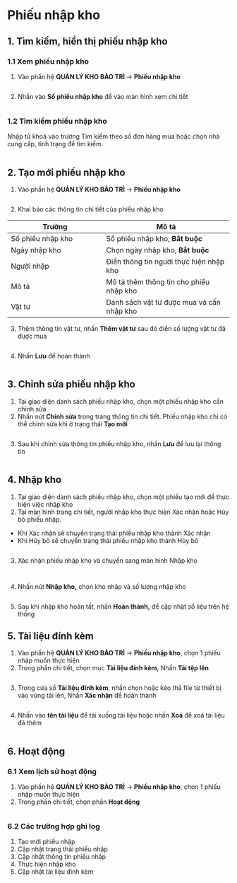 # Phiếu nhập kho

## 1. Tìm kiếm, hiển thị phiếu nhập kho

### 1.1 Xem phiếu nhập kho <a href="#xem-phieu-nhap-kho" id="xem-phieu-nhap-kho"></a>

1. Vào phần hệ **QUẢN LÝ KHO BẢO TRÌ** -> **Phiếu nhập kho**

<figure><img src="../../.gitbook/assets/image (382).png" alt=""><figcaption></figcaption></figure>

2. Nhấn vào **Số phiếu nhập kho** để vào màn hình xem chi tiết

<figure><img src="../../.gitbook/assets/image (383).png" alt=""><figcaption></figcaption></figure>

### **1.2 Tìm kiếm phiếu nhập kho** <a href="#tim-kiem-phieu-nhap-kho" id="tim-kiem-phieu-nhap-kho"></a>

Nhập từ khoá vào trường Tìm kiếm theo số đơn hàng mua hoặc chọn nhà cung cấp, tình trạng để tìm kiếm.

<figure><img src="../../.gitbook/assets/image (384).png" alt=""><figcaption></figcaption></figure>

## 2. Tạo mới phiếu nhập kho

1. Vào phần hệ **QUẢN LÝ KHO BẢO TRÌ** -> **Phiếu nhập kho**

<figure><img src="../../.gitbook/assets/image (385).png" alt=""><figcaption></figcaption></figure>

2. Khai báo các thông tin chi tiết của phiếu nhập kho

<table><thead><tr><th width="200">Trường</th><th>Mô tả</th></tr></thead><tbody><tr><td>Số phiếu nhập kho</td><td>Số phiếu nhập kho, <strong>Bắt buộc</strong></td></tr><tr><td>Ngày nhập kho</td><td>Chọn ngày nhập kho, <strong>Bắt buộc</strong></td></tr><tr><td>Người nhập</td><td>Điền thông tin người thực hiện nhập kho</td></tr><tr><td>Mô tả</td><td>Mô tả thêm thông tin cho phiếu nhập kho</td></tr><tr><td>Vật tư</td><td>Danh sách vật tư được mua và cần nhập kho</td></tr></tbody></table>

3. Thêm thông tin vật tư, nhấn **Thêm vật tư** sau đó điền số lượng vật tư đã được mua

<figure><img src="../../.gitbook/assets/image (387).png" alt=""><figcaption></figcaption></figure>

4. Nhấn **Lưu** để hoàn thành

<figure><img src="../../.gitbook/assets/image (388).png" alt=""><figcaption></figcaption></figure>

## 3. Chỉnh sửa phiếu nhập kho

1. Tại giao diện danh sách phiếu nhập kho, chọn một phiếu nhập kho cần chỉnh sửa
2. Nhấn nút **Chỉnh sửa** trong trang thông tin chi tiết. Phiếu nhập kho chỉ có thể chỉnh sửa khi ở trạng thái **Tạo mới**

<figure><img src="../../.gitbook/assets/image (389).png" alt=""><figcaption></figcaption></figure>

3. Sau khi chỉnh sửa thông tin phiếu nhập kho, nhấn **Lưu** để lưu lại thông tin

<figure><img src="../../.gitbook/assets/image (390).png" alt=""><figcaption></figcaption></figure>

## 4. Nhập kho

1. Tại giao diện danh sách phiếu nhập kho, chọn một phiếu tạo mới để thực hiện việc nhập kho
2. Tại màn hình trang chi tiết, người nhập kho thực hiện Xác nhận hoặc Hủy bỏ phiếu nhập.&#x20;

* Khi Xác nhận sẽ chuyển trạng thái phiếu nhập kho thành Xác nhận
* Khi Hủy bỏ sẽ chuyển trạng thái phiếu nhập kho thành Hủy bỏ

<figure><img src="../../.gitbook/assets/image (393).png" alt=""><figcaption></figcaption></figure>

3. Xác nhận phiếu nhập kho và chuyển sang màn hình Nhập kho

<figure><img src="../../.gitbook/assets/image (392).png" alt=""><figcaption></figcaption></figure>

<figure><img src="../../.gitbook/assets/image (36).png" alt=""><figcaption></figcaption></figure>

4. Nhấn nút **Nhập kho,** chọn kho nhập và số lượng nhập kho

<figure><img src="../../.gitbook/assets/image (37).png" alt=""><figcaption></figcaption></figure>

5. Sau khi nhập kho hoàn tất, nhấn **Hoàn thành,** để cập nhật số liệu trên hệ thống

## 5. Tài liệu đính kèm

1. Vào phần hệ **QUẢN LÝ KHO BẢO TRÌ** -> **Phiếu nhập kho**, chọn 1 phiếu nhập muốn thực hiện
2. Trong phần chi tiết, chọn mục **Tài liệu đính kèm,** Nhấn **Tải tệp lên**

<figure><img src="../../.gitbook/assets/image (38).png" alt=""><figcaption></figcaption></figure>

3. Trong cửa sổ **Tài liệu đính kèm**, nhấn chọn hoặc kéo thả file từ thiết bị vào vùng tải lên, Nhấn **Xác nhận** để hoàn thành

<figure><img src="../../.gitbook/assets/image (39).png" alt=""><figcaption></figcaption></figure>

4. Nhấn vào **tên tài liệu** để tải xuống tài liệu hoặc nhấn **Xoá** để xoá tài liệu đã thêm

<figure><img src="../../.gitbook/assets/image (40).png" alt=""><figcaption></figcaption></figure>

## 6. Hoạt động

### 6.1 Xem lịch sử hoạt động <a href="#xem-lich-su-hoat-dong-nha-cung-cap" id="xem-lich-su-hoat-dong-nha-cung-cap"></a>

1. Vào phần hệ **QUẢN LÝ KHO BẢO TRÌ** -> **Phiếu nhập kho**, chọn 1 phiếu nhập muốn thực hiện
2. Trong phần chi tiết, chọn phần **Hoạt động**

<figure><img src="../../.gitbook/assets/image (41).png" alt=""><figcaption></figcaption></figure>

### 6.2 Các trường hợp ghi log <a href="#cac-truong-hop-ghi-log" id="cac-truong-hop-ghi-log"></a>

1. Tạo mới phiếu nhập
2. Cập nhật trạng thái phiếu nhập
3. Cập nhật thông tin phiếu nhập
4. Thực hiện nhập kho
5. Cập nhật tài liệu đính kèm









